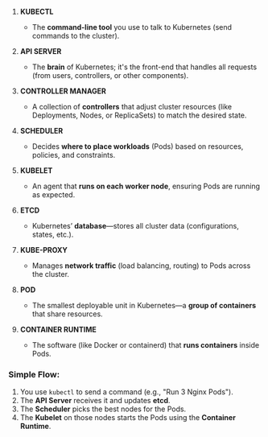 1. **KUBECTL**  
   - The **command-line tool** you use to talk to Kubernetes (send commands to the cluster).  

2. **API SERVER**  
   - The **brain** of Kubernetes; it's the front-end that handles all requests (from users, controllers, or other components).  

3. **CONTROLLER MANAGER**  
   - A collection of **controllers** that adjust cluster resources (like Deployments, Nodes, or ReplicaSets) to match the desired state.  

4. **SCHEDULER**  
   - Decides **where to place workloads** (Pods) based on resources, policies, and constraints.  

5. **KUBELET**  
   - An agent that **runs on each worker node**, ensuring Pods are running as expected.  

6. **ETCD**  
   - Kubernetes’ **database**—stores all cluster data (configurations, states, etc.).  

7. **KUBE-PROXY**  
   - Manages **network traffic** (load balancing, routing) to Pods across the cluster.  

8. **POD**  
   - The smallest deployable unit in Kubernetes—a **group of containers** that share resources.  

9. **CONTAINER RUNTIME**  
   - The software (like Docker or containerd) that **runs containers** inside Pods.  


### **Simple Flow:**  
1. You use `kubectl` to send a command (e.g., "Run 3 Nginx Pods").  
2. The **API Server** receives it and updates **etcd**.  
3. The **Scheduler** picks the best nodes for the Pods.  
4. The **Kubelet** on those nodes starts the Pods using the **Container Runtime**. 
